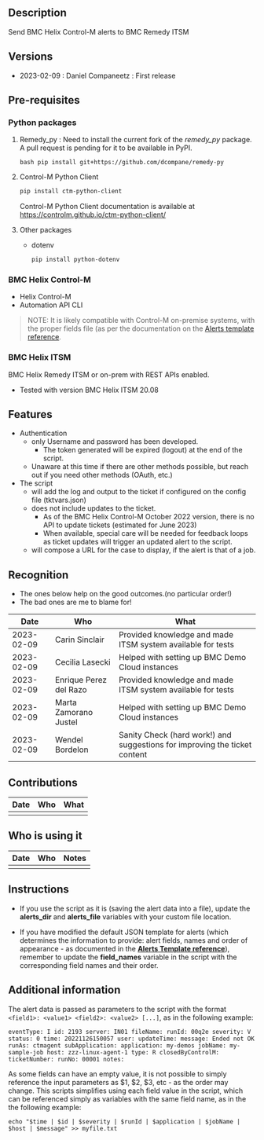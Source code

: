 ## Description

Send BMC Helix Control-M alerts to BMC Remedy ITSM

## Versions

- 2023-02-09 : Daniel Companeetz : First release

## Pre-requisites

### Python packages

1. Remedy_py : Need to install the current fork of the *remedy_py* package. A pull request is pending for it to be available in PyPI.

   ``bash
   pip install git+https://github.com/dcompane/remedy-py
   ``

2. Control-M Python Client

   ```bash
   pip install ctm-python-client
   ```

   Control-M Python Client documentation is available at <https://controlm.github.io/ctm-python-client/>

3. Other packages

   * dotenv

      ```bash
      pip install python-dotenv
      ```

### BMC Helix Control-M

* Helix Control-M
* Automation API CLI

> NOTE: It is likely compatible with Control-M on-premise systems, with the proper fields file (as per the documentation on the [Alerts template reference](https://docs.bmc.com/docs/display/ctmSaaSAPI/Alerts+Template+reference).

### BMC Helix ITSM

BMC Helix Remedy ITSM or on-prem with REST APIs enabled.
* Tested with version BMC Helix ITSM 20.08

## Features

* Authentication
  * only Username and password has been developed.
    * The token generated will be expired (logout) at the end of the script.
  * Unaware at this time if there are other methods possible, but reach out if you need other methods (OAuth, etc.)
* The script
  * will add the log and output to the ticket if configured on the config file (tktvars.json)
  * does not include updates to the ticket.
    * As of the BMC Helix Control-M October 2022 version, there is no API to update tickets (estimated for June 2023)
    * When available, special care will be needed for feedback loops as ticket updates will trigger an updated alert to the script.
  * will compose a URL for the case to display, if the alert is that of a job.


## Recognition

* The ones below help on the good outcomes.(no particular order!)
* The bad ones are me to blame for!

| Date | Who | What |
| - | - | - |
| 2023-02-09 | Carin Sinclair | Provided knowledge and made ITSM system available for tests |
| 2023-02-09 | Cecilia Lasecki | Helped with setting up BMC Demo Cloud instances |
| 2023-02-09 | Enrique Perez del Razo | Provided knowledge and made ITSM system available for tests |
| 2023-02-09 | Marta Zamorano Justel | Helped with setting up BMC Demo Cloud instances |
| 2023-02-09 | Wendel Bordelon | Sanity Check (hard work!) and suggestions for improving the ticket content |

## Contributions
| Date | Who | What |
| - | - | - |
|  |  |  |
## Who is using it

| Date | Who | Notes |
| - | - | - |
|  | |  |


## Instructions

- If you use the script as it is (saving the alert data into a file), update the **alerts_dir** and **alerts_file** variables with your custom file location.

- If you have modified the default JSON template for alerts (which determines the information to provide: alert fields, names and order of appearance - as documented in the [**Alerts Template reference**](https://docs.bmc.com/docs/saas-api/alerts-template-reference-1144242602.html)), remember to update the **field_names** variable in the script with the corresponding field names and their order.

## Additional information

The alert data is passed as parameters to the script with the format `<field1>: <value1> <field2>: <value2> [...]`, as in the following example:

    eventType: I id: 2193 server: IN01 fileName: runId: 00q2e severity: V status: 0 time: 20221126150057 user: updateTime: message: Ended not OK runAs: ctmagent subApplication: application: my-demos jobName: my-sample-job host: zzz-linux-agent-1 type: R closedByControlM: ticketNumber: runNo: 00001 notes:

As some fields can have an empty value, it is not possible to simply reference the input parameters as $1, $2, $3, etc - as the order may change. This scripts simplifies using each field value in the script, which can be referenced simply as variables with the same field name, as in the the following example:

    echo "$time | $id | $severity | $runId | $application | $jobName | $host | $message" >> myfile.txt